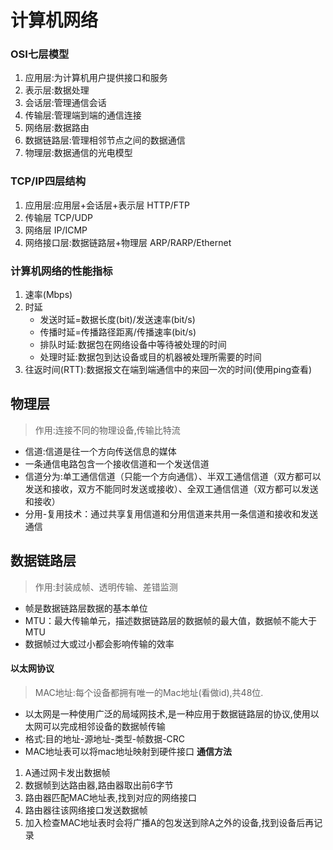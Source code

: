 # 计算机网络 

### OSI七层模型
1. 应用层:为计算机用户提供接口和服务
2. 表示层:数据处理
3. 会话层:管理通信会话
4. 传输层:管理端到端的通信连接
5. 网络层:数据路由
6. 数据链路层:管理相邻节点之间的数据通信
7. 物理层:数据通信的光电模型

### TCP/IP四层结构
1. 应用层:应用层+会话层+表示层    HTTP/FTP
2. 传输层       TCP/UDP
3. 网络层       IP/ICMP
4. 网络接口层:数据链路层+物理层     ARP/RARP/Ethernet


### 计算机网络的性能指标
1. 速率(Mbps)
2. 时延
    + 发送时延=数据长度(bit)/发送速率(bit/s)
    + 传播时延=传播路径距离/传播速率(bit/s)
    + 排队时延:数据包在网络设备中等待被处理的时间
    + 处理时延:数据包到达设备或目的机器被处理所需要的时间
3. 往返时间(RTT):数据报文在端到端通信中的来回一次的时间(使用ping查看)


## 物理层
> 作用:连接不同的物理设备,传输比特流
+ 信道:信道是往一个方向传送信息的媒体
+ 一条通信电路包含一个接收信道和一个发送信道
+ 信道分为:单工通信信道（只能一个方向通信）、半双工通信信道（双方都可以发送和接收，双方不能同时发送或接收）、全双工通信信道（双方都可以发送和接收）
+ 分用-复用技术：通过共享复用信道和分用信道来共用一条信道和接收和发送通信


## 数据链路层
> 作用:封装成帧、透明传输、差错监测
+ 帧是数据链路层数据的基本单位
+ MTU：最大传输单元，描述数据链路层的数据帧的最大值，数据帧不能大于MTU
+ 数据帧过大或过小都会影响传输的效率

#### 以太网协议
> MAC地址:每个设备都拥有唯一的Mac地址(看做id),共48位.
+ 以太网是一种使用广泛的局域网技术,是一种应用于数据链路层的协议,使用以太网可以完成相邻设备的数据帧传输
+ 格式:目的地址-源地址-类型-帧数据-CRC
+ MAC地址表可以将mac地址映射到硬件接口
**通信方法**
1. A通过网卡发出数据帧
2. 数据帧到达路由器,路由器取出前6字节
3. 路由器匹配MAC地址表,找到对应的网络接口
4. 路由器往该网络接口发送数据帧
5. 加入检查MAC地址表时会将广播A的包发送到除A之外的设备,找到设备后再记录
